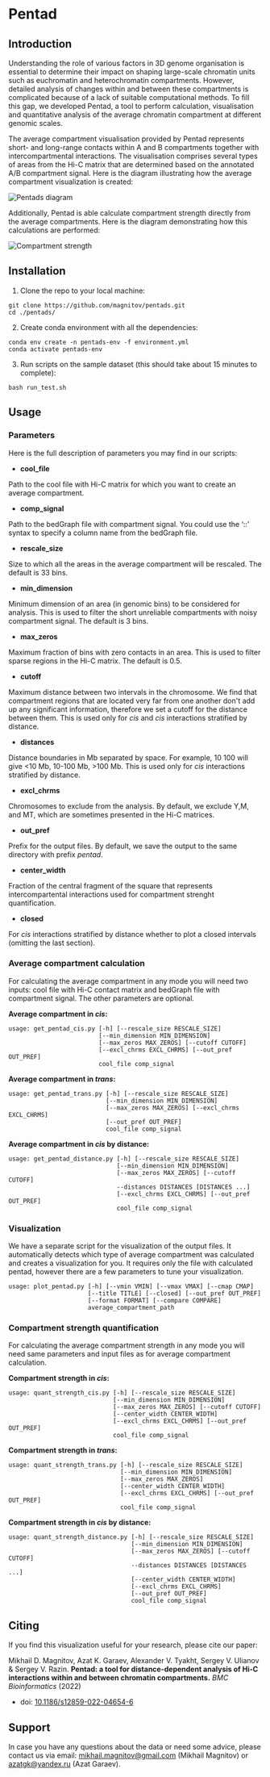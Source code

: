 # Pentad

## Introduction

Understanding the role of various factors in 3D genome organisation is essential to determine their impact on shaping large-scale chromatin units such as euchromatin and heterochromatin compartments. However, detailed analysis of changes within and between these compartments is complicated because of a lack of suitable computational methods. To fill this gap, we developed Pentad, a tool to perform calculation, visualisation and quantitative analysis of the average chromatin compartment at different genomic scales.

The average compartment visualisation provided by Pentad represents short- and long-range contacts within A and B compartments together with intercompartmental interactions. The visualisation comprises several types of areas from the Hi-C matrix that are determined based on the annotated A/B compartment signal. Here is the diagram illustrating how the average compartment visualization is created:

![Pentads diagram](https://github.com/magnitov/pentads/blob/development/diagram1.png)

Additionally, Pentad is able calculate compartment strength directly from the average compartments. Here is the diagram demonstrating how this calculations are performed:

![Compartment strength](https://github.com/magnitov/pentads/blob/development/diagram2.png)

## Installation

1. Clone the repo to your local machine:

```
git clone https://github.com/magnitov/pentads.git
cd ./pentads/
```

2. Create conda environment with all the dependencies:

```
conda env create -n pentads-env -f environment.yml
conda activate pentads-env
```

3. Run scripts on the sample dataset (this should take about 15 minutes to complete):

```
bash run_test.sh
```

## Usage

### Parameters

Here is the full description of parameters you may find in our scripts:

*  **cool_file**

Path to the cool file with Hi-C matrix for which you want to create an average compartment.

*  **comp_signal**

Path to the bedGraph file with compartment signal. You could use the ‘::’ syntax to specify a column name from the bedGraph file.

* **rescale_size**

Size to which all the areas in the average compartment will be rescaled. The default is 33 bins.

* **min_dimension**

Minimum dimension of an area (in genomic bins) to be considered for analysis. This is used to filter the short unreliable compartments with noisy compartment signal. The default is 3 bins.

* **max_zeros**

Maximum fraction of bins with zero contacts in an area. This is used to filter sparse regions in the Hi-C matrix. The default is 0.5.

* **cutoff**

Maximum distance between two intervals in the chromosome. We find that compartment regions that are located very far from one another don't add up any significant information, therefore we set a cutoff for the distance between them. This is used only for *cis* and *cis* interactions stratified by distance.

* **distances**

Distance boundaries in Mb separated by space. For example, 10 100 will give <10 Mb, 10-100 Mb, >100 Mb. This is used only for *cis* interactions stratified by distance.

* **excl_chrms**

Chromosomes to exclude from the analysis. By default, we exclude Y,M, and MT, which are sometimes presented in the Hi-C matrices.

* **out_pref**

Prefix for the output files. By default, we save the output to the same directory with prefix *pentad*.

* **center_width**

Fraction of the central fragment of the square that represents intercompartental interactions used for compartment strenght quantification.

* **closed**

For *cis* interactions stratified by distance whether to plot a closed intervals (omitting the last section).

### Average compartment calculation

For calculating the average compartment in any mode you will need two inputs: cool file with Hi-C contact matrix and bedGraph file with compartment signal. The other parameters are optional.

**Average compartment in *cis*:**

```
usage: get_pentad_cis.py [-h] [--rescale_size RESCALE_SIZE]
                         [--min_dimension MIN_DIMENSION]
                         [--max_zeros MAX_ZEROS] [--cutoff CUTOFF]
                         [--excl_chrms EXCL_CHRMS] [--out_pref OUT_PREF]
                         cool_file comp_signal
```

**Average compartment in *trans*:**

```
usage: get_pentad_trans.py [-h] [--rescale_size RESCALE_SIZE]
                           [--min_dimension MIN_DIMENSION]
                           [--max_zeros MAX_ZEROS] [--excl_chrms EXCL_CHRMS]
                           [--out_pref OUT_PREF]
                           cool_file comp_signal
```

**Average compartment in *cis* by distance:**

```
usage: get_pentad_distance.py [-h] [--rescale_size RESCALE_SIZE]
                              [--min_dimension MIN_DIMENSION]
                              [--max_zeros MAX_ZEROS] [--cutoff CUTOFF]
                              --distances DISTANCES [DISTANCES ...]
                              [--excl_chrms EXCL_CHRMS] [--out_pref OUT_PREF]
                              cool_file comp_signal
```

### Visualization

We have a separate script for the visualization of the output files. It automatically detects which type of average compartment was calculated and creates a visualization for you. It requires only the file with calculated pentad, however there are a few parameters to tune your visualization.

```
usage: plot_pentad.py [-h] [--vmin VMIN] [--vmax VMAX] [--cmap CMAP]
                      [--title TITLE] [--closed] [--out_pref OUT_PREF]
                      [--format FORMAT] [--compare COMPARE]
                      average_compartment_path
```

### Compartment strength quantification

For calculating the average compartment strength in any mode you will need same parameters and input files as for average compartment calculation.

**Compartment strength in *cis*:**

```
usage: quant_strength_cis.py [-h] [--rescale_size RESCALE_SIZE]
                             [--min_dimension MIN_DIMENSION]
                             [--max_zeros MAX_ZEROS] [--cutoff CUTOFF]
                             [--center_width CENTER_WIDTH]
                             [--excl_chrms EXCL_CHRMS] [--out_pref OUT_PREF]
                             cool_file comp_signal
```

**Compartment strength in *trans*:**

```
usage: quant_strength_trans.py [-h] [--rescale_size RESCALE_SIZE]
                               [--min_dimension MIN_DIMENSION]
                               [--max_zeros MAX_ZEROS]
                               [--center_width CENTER_WIDTH]
                               [--excl_chrms EXCL_CHRMS] [--out_pref OUT_PREF]
                               cool_file comp_signal
```

**Compartment strength in *cis* by distance:**

```
usage: quant_strength_distance.py [-h] [--rescale_size RESCALE_SIZE]
                                  [--min_dimension MIN_DIMENSION]
                                  [--max_zeros MAX_ZEROS] [--cutoff CUTOFF]
                                  --distances DISTANCES [DISTANCES ...]
                                  [--center_width CENTER_WIDTH]
                                  [--excl_chrms EXCL_CHRMS]
                                  [--out_pref OUT_PREF]
                                  cool_file comp_signal
```

## Citing

If you find this visualization useful for your research, please cite our paper:

Mikhail D. Magnitov, Azat K. Garaev, Alexander V. Tyakht, Sergey V. Ulianov & Sergey V. Razin. **Pentad: a tool for distance-dependent analysis of Hi-C interactions within and between chromatin compartments.** *BMC Bioinformatics* (2022)
* doi: [10.1186/s12859-022-04654-6](https://doi.org/10.1186/s12859-022-04654-6)

## Support
In case you have any questions about the data or need some advice, please contact us via email: mikhail.magnitov@gmail.com (Mikhail Magnitov) or azatgk@yandex.ru (Azat Garaev).
